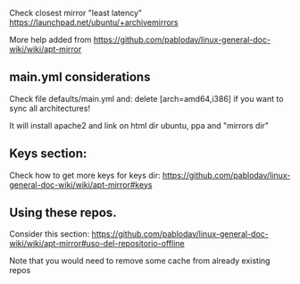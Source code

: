 
Check closest mirror "least latency"
https://launchpad.net/ubuntu/+archivemirrors

More help added from https://github.com/pablodav/linux-general-doc-wiki/wiki/apt-mirror

## main.yml considerations

Check file defaults/main.yml and:
    delete [arch=amd64,i386] if you want to sync all architectures!

It will install apache2 and link on html dir ubuntu, ppa and "mirrors dir"

## Keys section:

Check how to get more keys for keys dir:
https://github.com/pablodav/linux-general-doc-wiki/wiki/apt-mirror#keys

## Using these repos.

Consider this section:
https://github.com/pablodav/linux-general-doc-wiki/wiki/apt-mirror#uso-del-repositorio-offline

Note that you would need to remove some cache from already existing repos
